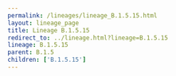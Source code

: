 ```yaml
---
permalink: /lineages/lineage_B.1.5.15.html
layout: lineage_page
title: Lineage B.1.5.15
redirect_to: ../lineage.html?lineage=B.1.5.15
lineage: B.1.5.15
parent: B.1.5
children: ['B.1.5.15']
---
```

